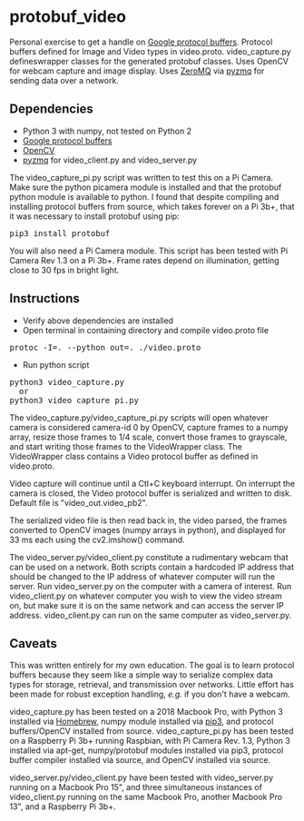 # protobuf_video

Personal exercise to get a handle on [Google protocol buffers](https://developers.google.com/protocol-buffers/). Protocol buffers defined for Image and Video types in video.proto. video_capture.py defineswrapper classes for the generated protobuf classes. Uses OpenCV for webcam capture and image display. Uses [ZeroMQ](http://zeromq.org/) via [pyzmq](https://pyzmq.readthedocs.io/en/latest/) for sending data over a network.

## Dependencies

* Python 3 with numpy, not tested on Python 2
* [Google protocol
buffers](https://developers.google.com/protocol-buffers/)
* [OpenCV](https://github.com/opencv/opencv.git)
* [pyzmq](https://pyzmq.readthedocs.io/en/latest/) for video_client.py and video_server.py

The video_capture_pi.py script was written to test this on a Pi Camera. Make sure the python picamera module is installed and that the protobuf python module is available to python. I found that despite compiling and installing protocol buffers from source, which takes forever on a Pi 3b+, that it was necessary to install protobuf using pip:
<pre>
pip3 install protobuf
</pre>

You will also need a Pi Camera module. This script has been tested with Pi Camera Rev 1.3 on a Pi 3b+. Frame rates depend on illumination, getting close to 30 fps in bright light.

## Instructions

* Verify above dependencies are installed 
* Open terminal in containing directory and compile video.proto file
<pre>
protoc -I=. --python_out=. ./video.proto  
</pre>
* Run python script
<pre>
python3 video_capture.py  
  or  
python3 video_capture_pi.py
</pre>

The video_capture.py/video_capture_pi.py scripts will open whatever camera is considered camera-id 0 by OpenCV, capture frames to a numpy array, resize those frames to 1/4 scale, convert those frames to grayscale, and start writing those frames to the VideoWrapper class. The VideoWrapper class contains a Video protocol buffer as defined in  video.proto. 

Video capture will continue until a Ctl+C keyboard interrupt. On interrupt the camera is closed, the Video protocol buffer is serialized and written to disk. Default file is "video_out.video_pb2".
 
The serialized video file is then read back in, the video parsed, the frames converted to OpenCV images (numpy arrays in python), and displayed for 33 ms each using the cv2.imshow() command.

The video_server.py/video_client.py constitute a rudimentary webcam that can be used on a network. Both scripts contain a hardcoded IP address that should be changed to the IP address of whatever computer will run the server. Run video_server.py on the computer with a camera of interest. Run video_client.py on whatever computer you wish to view the video stream on, but make sure it is on the same network and can access the server IP address. video_client.py can run on the same computer as video_server.py. 
 
## Caveats
 
This was written entirely for my own education. The goal is to learn protocol buffers because they seem like a simple way to serialize complex data types for storage, retrieval, and transmission over networks. Little effort has been  made for robust exception handling, *e.g.* if you don't have a webcam. 

video_capture.py has been tested on a 2018 Macbook Pro, with Python 3 installed via [Homebrew](https://brew.sh/), numpy module  installed via [pip3](https://pip.pypa.io/en/stable/), and protocol buffers/OpenCV installed from source. 
video_capture_pi.py has been tested on a Raspberry Pi 3b+ running Raspbian, with Pi Camera Rev. 1.3, Python 3 installed via apt-get, numpy/protobuf modules installed via pip3, protocol buffer compiler installed via source, and OpenCV installed via source.

video_server.py/video_client.py have been tested with video_server.py running on a Macbook Pro 15", and three simultaneous instances of video_client.py running on the same Macbook Pro, another Macbook Pro 13", and a Raspberry Pi 3b+.

